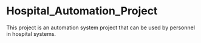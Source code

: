 # Hospital_Automation_Project
This project is an automation system project that can be used by personnel in hospital systems.
